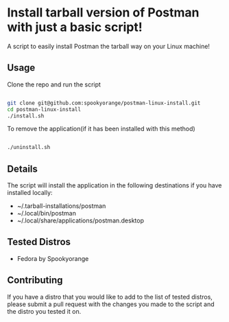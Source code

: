 # Install tarball version of Postman with just a basic script!

A script to easily install Postman the tarball way on your Linux machine!

## Usage

Clone the repo and run the script
```bash

git clone git@github.com:spookyorange/postman-linux-install.git
cd postman-linux-install
./install.sh

```

To remove the application(if it has been installed with this method)
```bash

./uninstall.sh

```

## Details

The script will install the application in the following destinations if you have installed locally:

- ~/.tarball-installations/postman
- ~/.local/bin/postman
- ~/.local/share/applications/postman.desktop

## Tested Distros

- Fedora by Spookyorange

## Contributing

If you have a distro that you would like to add to the list of tested distros, please submit a pull request with the changes you made to the script and the distro you tested it on.
